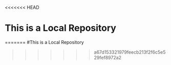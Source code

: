 <<<<<<< HEAD
# This is a Local Repository
=======
#This is a Local Repository
>>>>>>> a67d153321979feecb213f2f6c5e529fef8972a2
